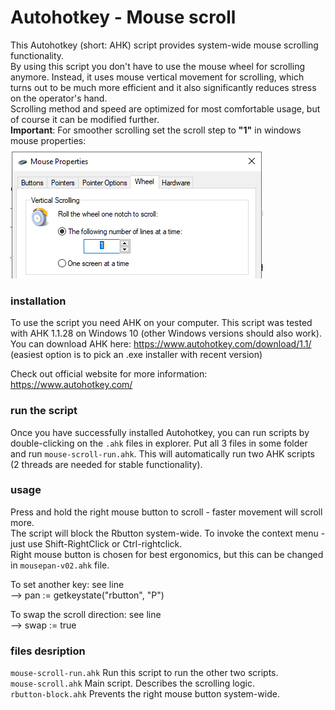 # Autohotkey - Mouse scroll
This Autohotkey (short: AHK) script provides system-wide mouse scrolling functionality.  
By using this script you don't have to use the mouse wheel for scrolling anymore. Instead, it uses mouse vertical movement for scrolling, which turns out to be much more efficient and it also significantly reduces stress on the operator's hand.  
Scrolling method and speed are optimized for most comfortable usage, but of course it can be modified further.  
**Important**: For smoother scrolling set the scroll step to **"1"** in windows mouse properties:  
<img src="https://github.com/Mikhail22/Autohotkey/blob/master/img/wheel.png">  

### installation
To use the script you need AHK on your computer. This script was tested with AHK 1.1.28 on Windows 10 (other Windows versions should also work).  
You can download AHK here: https://www.autohotkey.com/download/1.1/  
(easiest option is to pick an .exe installer with recent version)

Check out official website for more information: https://www.autohotkey.com/

### run the script
Once you have successfully installed Autohotkey, you can run scripts by double-clicking on the `.ahk` files in explorer. Put all 3 files in some folder and run `mouse-scroll-run.ahk`.
This will automatically run two AHK scripts (2 threads are needed for stable functionality).

### usage
Press and hold the right mouse button to scroll - faster movement will scroll more.  
The script will block the Rbutton system-wide. To invoke the context menu - just use Shift-RightClick or Ctrl-rightclick.  
Right mouse button is chosen for best ergonomics, but this can be changed in ` mousepan-v02.ahk ` file.

To set another key: see line  
-->    pan := getkeystate("rbutton", "P")  

To swap the scroll direction: see line  
-->    swap := true

### files desription
`mouse-scroll-run.ahk` Run this script to run the other two scripts.  
`mouse-scroll.ahk` Main script. Describes the scrolling logic.  
`rbutton-block.ahk` Prevents the right mouse button system-wide.
